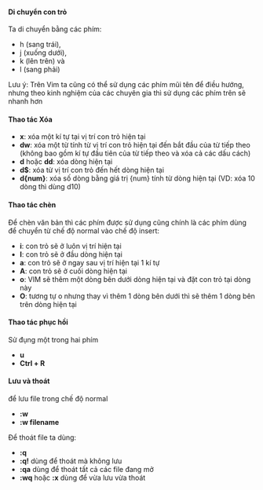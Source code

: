 #### Di chuyển con trỏ
Ta di chuyển bằng các phím:
* h (sang trái), 
* j (xuống dưới), 
* k (lên trên) và 
* l (sang phải) 

Lưu ý: Trên Vim ta cũng có thể sử dụng các phím mũi tên để điều hướng, nhưng theo kinh nghiệm của các chuyên gia thì sử dụng các phím trên sẽ nhanh hơn

#### Thao tác Xóa
* **x**: xóa một kí tự tại vị trí con trỏ hiện tại
* **dw**: xóa một từ tính từ vị trí con trỏ hiện tại đến bắt đầu của từ tiếp theo (không bao gồm kí tự đầu tiên của từ tiếp theo và xóa cả các dấu cách)
* **d** hoặc **dd**: xóa dòng hiện tại
* **d$**: xóa từ vị trí con trỏ đến hết dòng hiện tại
* **d{num}**: xóa số dòng bằng giá trị {num} tính từ dòng hiện tại (VD: xóa 10 dòng thì dùng d10)

#### Thao tác chèn
Để chèn văn bản thì các phím được sử dụng cũng chính là các phím dùng để chuyển từ chế độ normal vào chế độ insert:

* **i**: con trỏ sẽ ở luôn vị trí hiện tại
* **I**: con trỏ sẽ ở đầu dòng hiện tại
* **a**: con trỏ sẽ ở ngay sau vị trí hiện tại 1 kí tự
* **A**: con trỏ sẽ ở cuối dòng hiện tại
* **o**: VIM sẽ thêm một dòng bên dưới dòng hiện tại và đặt con trỏ tại dòng này
* **O**: tương tự o nhưng thay vì thêm 1 dòng bên dưới thì sẽ thêm 1 dòng bên trên dòng hiện tại

#### Thao tác phục hồi
Sử đụng một trong hai phím
* **u**
* **Ctrl + R**

#### Lưu và thoát
để lưu file trong chế độ normal
* **:w**
* **:w filename**

Để thoát file ta dùng:
* **:q**
* **:q!** dùng để thoát mà không lưu
* **:qa** dùng để thoát tất cả các file đang mở
* **:wq** hoặc **:x**  dùng để vừa lưu vừa thoát

